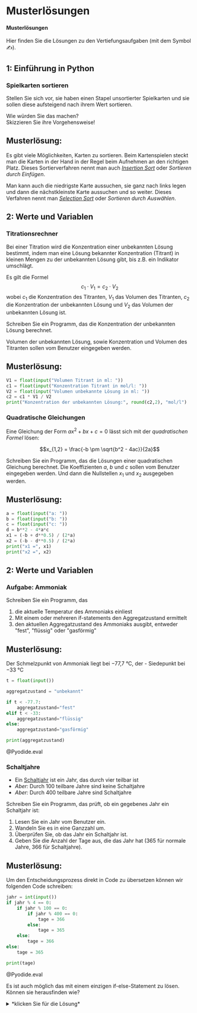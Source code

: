 <!--
author:   Tilman Schieber
email:    tilman.schieber@tu-berlin.de
version:  0.0.1
date:     2024
language: de
narrator: Deutsch Female
logo:     img/3/decisions.png
icon:     img/TU_Logo_kurz.png
comment:  Setzen Sie Logik ein, um den Fluss eines Programmes zu steuern
          und so Entscheidungen zu treffen. 
import:   https://raw.githubusercontent.com/LiaTemplates/Pyodide/master/README.md
import:   macros/macros.md
link:     styles/main.css

-->

# Musterlösungen



<div class="alert alert-green">

<h4>Musterlösungen</h4>


Hier finden Sie die Lösungen zu den Vertiefungsaufgaben (mit dem Symbol ✍).

</div>


## 1: Einführung in Python

### Spielkarten sortieren

<div class="alert alert-yellow">

Stellen Sie sich vor, sie haben einen Stapel unsortierter Spielkarten und sie sollen diese aufsteigend nach ihrem Wert sortieren.

Wie würden Sie das machen?\
Skizzieren Sie ihre Vorgehensweise!

</div>

Musterlösung:
-------------

Es gibt viele Möglichkeiten, Karten zu sortieren. Beim Kartenspielen steckt man die Karten in der Hand in der Regel beim Aufnehmen an den richtigen Platz. Dieses Sortierverfahren nennt man auch [*Insertion Sort*](https://de.wikipedia.org/wiki/Insertionsort) oder *Sortieren durch Einfügen*.

Man kann auch die niedrigste Karte aussuchen, sie ganz nach links legen und dann die nächstkleinste Karte aussuchen und so weiter. Dieses Verfahren nennt man [*Selection Sort*](https://de.wikipedia.org/wiki/Selectionsort) oder *Sortieren durch Auswählen*.




## 2: Werte und Variablen

### Titrationsrechner

<div class="alert alert-yellow">

Bei einer Titration wird die Konzentration einer unbekannten Lösung bestimmt, indem man eine Lösung bekannter Konzentration (Titrant) in kleinen Mengen zu der unbekannten Lösung gibt, bis z.B. ein Indikator umschlägt.	

Es gilt die Formel $$c_1 \cdot V_1 = c_2 \cdot V_2$$ wobei $c_1$ die Konzentration des Titranten, $V_1$ das Volumen des Titranten, $c_2$ die Konzentration der unbekannten Lösung und $V_2$ das Volumen der unbekannten Lösung ist.

Schreiben Sie ein Programm, das die Konzentration der unbekannten Lösung berechnet.

Volumen der unbekannten Lösung, sowie Konzentration und Volumen des Titranten sollen vom Benutzer eingegeben werden. 

</div>

Musterlösung:
-------------

```python
V1 = float(input("Volumen Titrant in ml: "))
c1 = float(input("Konzentration Titrant in mol/l: "))
V2 = float(input("Volumen unbekannte Lösung in ml: "))
c2 = c1 * V1 / V2
print("Konzentration der unbekannten Lösung:", round(c2,2), "mol/l")
```




### Quadratische Gleichungen

<div class="alert alert-yellow">

Eine Gleichung der Form $ax^2 + bx + c = 0$ lässt sich mit der *quadratischen Formel* lösen:

$$x_{1,2} = \frac{-b \pm \sqrt{b^2 - 4ac}}{2a}$$

Schreiben Sie ein Programm, das die Lösungen einer quadratischen Gleichung berechnet. Die Koeffizienten $a$, $b$ und $c$ sollen vom Benutzer eingegeben werden. Und dann die Nullstellen $x_1$ und $x_2$ ausgegeben werden.

</div>


Musterlösung:
-------------

```python
a = float(input("a: "))
b = float(input("b: "))
c = float(input("c: "))
d = b**2 - 4*a*c
x1 = (-b + d**0.5) / (2*a)
x2 = (-b - d**0.5) / (2*a)
print("x1 =", x1)
print("x2 =", x2)
```


## 2: Werte und Variablen

### Aufgabe: Ammoniak

<div class="alert alert-yellow my-4">

Schreiben Sie ein Programm, das

1. die aktuelle Temperatur des Ammoniaks einliest
2. Mit einem oder mehreren if-statements den Aggregatzustand ermittelt
3. den aktuellen Aggregatzustand des Ammoniaks ausgibt, entweder "fest", "flüssig" oder "gasförmig"

</div>

Musterlösung:
-------------

Der Schmelzpunkt von Ammoniak liegt bei −77,7 °C, der - Siedepunkt bei −33 °C

```python
t = float(input())

aggregatzustand = "unbekannt"

if t < -77.7:
    aggregatzustand="fest"
elif t < -33:
    aggregatzustand="flüssig"
else:
    aggregatzustand="gasförmig"

print(aggregatzustand)
```
@Pyodide.eval


### Schaltjahre

* Ein [Schaltjahr](https://de.wikipedia.org/wiki/Schaltjahr)  ist ein Jahr, das durch vier teilbar ist
* *Aber:* Durch 100 teilbare Jahre sind keine Schaltjahre
* *Aber:* Durch 400 teilbare Jahre sind Schaltjahre


<div class="alert alert-yellow my-4">

Schreiben Sie ein Programm, das prüft, ob ein gegebenes Jahr ein Schaltjahr ist:

1. Lesen Sie ein Jahr vom Benutzer ein.
2. Wandeln Sie es in eine Ganzzahl um.
3. Überprüfen Sie, ob das Jahr ein Schaltjahr ist.
4. Geben Sie die Anzahl der Tage aus, die das Jahr hat (365 für normale Jahre, 366 für Schaltjahre).

</div>

Musterlösung:
-------------

Um den Entscheidungsprozess direkt in Code zu übersetzen können wir folgenden Code schreiben:

```python
jahr = int(input())
if jahr % 4 == 0:
    if jahr % 100 == 0:
        if jahr % 400 == 0:
            tage = 366
        else:
            tage = 365
    else:
        tage = 366
else:
    tage = 365

print(tage)
```
@Pyodide.eval

Es ist auch möglich das mit einem einzigen if-else-Statement zu lösen. Können sie herausfinden wie? 

<details>
<summary>*klicken Sie für die Lösung*</summary>

```python
if jahr % 4 == 0 and (jahr % 100 != 0 or jahr % 400 == 0):
    tage = 366
else:
    tage = 365
``` 
</details>
